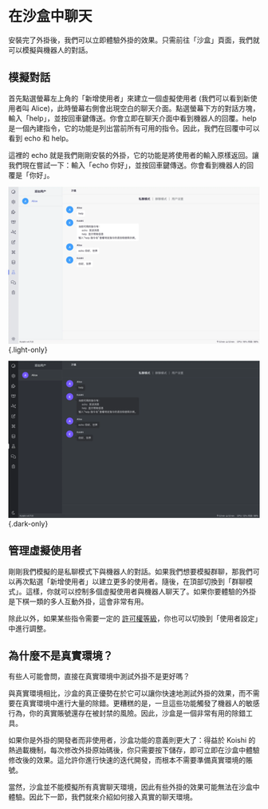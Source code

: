 # 在沙盒中聊天

安裝完了外掛後，我們可以立即體驗外掛的效果。只需前往「沙盒」頁面，我們就可以模擬與機器人的對話。

## 模擬對話

首先點選螢幕左上角的「新增使用者」來建立一個虛擬使用者 (我們可以看到新使用者叫 Alice)，此時螢幕右側會出現空白的聊天介面。點選螢幕下方的對話方塊，輸入「help」，並按回車鍵傳送。你會立即在聊天介面中看到機器人的回覆。help 是一個內建指令，它的功能是列出當前所有可用的指令。因此，我們在回覆中可以看到 echo 和 help。

這裡的 echo 就是我們剛剛安裝的外掛，它的功能是將使用者的輸入原樣返回。讓我們現在嘗試一下：輸入「echo 你好」，並按回車鍵傳送。你會看到機器人的回覆是「你好」。

![sandbox](/manual/console/sandbox.light.webp) {.light-only}

![sandbox](/manual/console/sandbox.dark.webp) {.dark-only}

## 管理虛擬使用者

剛剛我們模擬的是私聊模式下與機器人的對話。如果我們想要模擬群聊，那我們可以再次點選「新增使用者」以建立更多的使用者。隨後，在頂部切換到「群聊模式」。這樣，你就可以控制多個虛擬使用者與機器人聊天了。如果你要體驗的外掛是下棋一類的多人互動外掛，這會非常有用。

除此以外，如果某些指令需要一定的 [許可權等級](../usage/permission.md)，你也可以切換到「使用者設定」中進行調整。

## 為什麼不是真實環境？

有些人可能會問，直接在真實環境中測試外掛不是更好嗎？

與真實環境相比，沙盒的真正優勢在於它可以讓你快速地測試外掛的效果，而不需要在真實環境中進行大量的除錯。更糟糕的是，一旦這些功能觸發了機器人的敏感行為，你的真實賬號還存在被封禁的風險。因此，沙盒是一個非常有用的除錯工具。

如果你是外掛的開發者而非使用者，沙盒功能的意義則更大了：得益於 Koishi 的熱過載機制，每次修改外掛原始碼後，你只需要按下儲存，即可立即在沙盒中體驗修改後的效果。這允許你進行快速的迭代開發，而根本不需要準備真實環境的賬號。

當然，沙盒並不能模擬所有真實聊天環境，因此有些外掛的效果可能無法在沙盒中體驗。因此下一節，我們就來介紹如何接入真實的聊天環境。
